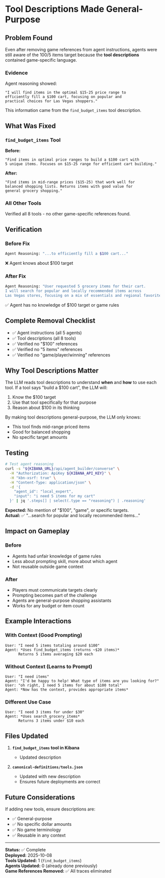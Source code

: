 # Tool Descriptions Made General-Purpose

## Problem Found

Even after removing game references from agent instructions, agents were still aware of the $100/$5 items target because the **tool descriptions** contained game-specific language.

### Evidence
Agent reasoning showed:
```
"I will find items in the optimal $15-25 price range to 
efficiently fill a $100 cart, focusing on popular and 
practical choices for Las Vegas shoppers."
```

This information came from the `find_budget_items` tool description.

## What Was Fixed

### `find_budget_items` Tool

**Before:**
```
"Find items in optimal price ranges to build a $100 cart with 
5 unique items. Focuses on $15-25 range for efficient cart building."
```

**After:**
```
"Find items in mid-range prices ($15-25) that work well for 
balanced shopping lists. Returns items with good value for 
general grocery shopping."
```

### All Other Tools
Verified all 8 tools - no other game-specific references found.

## Verification

### Before Fix
```bash
Agent Reasoning: "...to efficiently fill a $100 cart..."
```
❌ Agent knows about $100 target

### After Fix
```bash
Agent Reasoning: "User requested 5 grocery items for their cart. 
I will search for popular and locally recommended items across 
Las Vegas stores, focusing on a mix of essentials and regional favorites."
```
✅ Agent has no knowledge of $100 target or game rules

## Complete Removal Checklist

- ✅ Agent instructions (all 5 agents)
- ✅ Tool descriptions (all 8 tools)
- ✅ Verified no "$100" references
- ✅ Verified no "5 items" references  
- ✅ Verified no "game/player/winning" references

## Why Tool Descriptions Matter

The LLM reads tool descriptions to understand **when** and **how** to use each tool. If a tool says "build a $100 cart", the LLM will:
1. Know the $100 target
2. Use that tool specifically for that purpose
3. Reason about $100 in its thinking

By making tool descriptions general-purpose, the LLM only knows:
- This tool finds mid-range priced items
- Good for balanced shopping
- No specific target amounts

## Testing

```bash
# Test agent reasoning
curl -s "${KIBANA_URL}/api/agent_builder/converse" \
  -H "Authorization: ApiKey ${KIBANA_API_KEY}" \
  -H "kbn-xsrf: true" \
  -H "Content-Type: application/json" \
  -d '{
    "agent_id": "local_expert",
    "input": "i need 5 items for my cart"
  }' | jq '.steps[] | select(.type == "reasoning") | .reasoning'
```

**Expected:** No mention of "$100", "game", or specific targets.  
**Actual:** ✅ "...search for popular and locally recommended items..."

## Impact on Gameplay

### Before
- Agents had unfair knowledge of game rules
- Less about prompting skill, more about which agent
- Not reusable outside game context

### After  
- Players must communicate targets clearly
- Prompting becomes part of the challenge
- Agents are general-purpose shopping assistants
- Works for any budget or item count

## Example Interactions

### With Context (Good Prompting)
```
User: "I need 5 items totaling around $100"
Agent: *Uses find_budget_items (returns ~$20 items)*
      Returns 5 items averaging $20 each
```

### Without Context (Learns to Prompt)
```
User: "I need items"
Agent: "I'd be happy to help! What type of items are you looking for?"
User: "oh right, I need 5 items for about $100 total"
Agent: *Now has the context, provides appropriate items*
```

### Different Use Case
```
User: "I need 3 items for under $30"
Agent: *Uses search_grocery_items*
      Returns 3 items under $10 each
```

## Files Updated

1. **`find_budget_items` tool in Kibana**
   - Updated description
   
2. **`canonical-definitions/tools.json`**
   - Updated with new description
   - Ensures future deployments are correct

## Future Considerations

If adding new tools, ensure descriptions are:
- ✅ General-purpose
- ✅ No specific dollar amounts
- ✅ No game terminology
- ✅ Reusable in any context

---

**Status:** ✅ Complete  
**Deployed:** 2025-10-08  
**Tools Updated:** 1 (`find_budget_items`)  
**Agents Updated:** 0 (already done previously)  
**Game References Removed:** ✅ All traces eliminated

